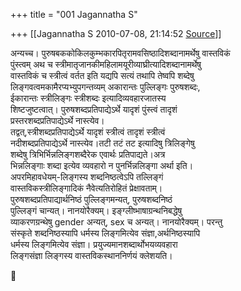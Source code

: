 +++
title = "001 Jagannatha S"

+++
[[Jagannatha S	2010-07-08, 21:14:52 [Source](https://groups.google.com/g/bvparishat/c/iHpk4yXAwKc)]]



अन्यच्च। पुरुषबककोकिलकुम्भकारपितृरामवसिष्ठादिशब्दानामर्थेषु वास्तविकं  
पुंस्त्वम् अथ च स्त्रीमातृजानकीमहिलामयूरीव्याघ्रीत्यादिशब्दानामर्थेषु  
वास्तविकं च स्त्रीत्वं वर्तत इति यद्यपि सत्यं तथापि तेष्वपि शब्देषु  
लिङ्गवत्वमकामैरप्यभ्युपगन्तव्यम् अकारान्तः पुल्लिङ्गः पुरुषशब्दः,  
ईकारान्तः स्त्रीलिङ्गः स्त्रीशब्दः इत्यादिव्यवहारजातस्य  
शिष्टजुष्टत्वात्। पुरुषशब्दप्रतिपाद्येऽर्थे यादृशं पुंस्त्वं तादृशं  
प्रस्तरशब्दप्रतिपाद्येऽर्थे नास्त्येव।  
तद्वत्,स्त्रीशब्दप्रतिपाद्येऽर्थे यादृशं स्त्रीत्वं तादृशं स्त्रीत्वं  
नदीशब्दप्रतिपाद्येऽर्थे नास्त्येव।तटी तटं तट इत्यादिषु त्रिलिङ्गेषु  
शब्देषु त्रिभिर्भिन्नलिङ्गशब्दैरेक एवार्थः प्रतिपाद्यते।अत्र  
भिन्नलिङ्गाः शब्दा इत्येव व्यवहारो न पुनर्भिन्नलिङ्गा अर्था इति।  
अपरमिहावधेयम्-लिङ्गस्य शब्दनिष्ठत्वेऽपि तल्लिङ्गं  
वास्तविकस्त्रीलिङ्गादिकं नैवेत्यतिरोहितं प्रेक्षावताम्।  
पुरुषशब्दप्रतिपाद्यार्थनिष्ठं पुल्लिङ्गमन्यत्, पुरुषशब्दनिष्ठं  
पुल्लिङ्गं चान्यत्। नानयोरैक्यम्। इङ्ग्लीष्भाषाग्रन्थनिबद्धेषु  
व्याकरणग्रन्थेषु gender अन्यत्, sex च अन्यत्। नानयोरैक्यम्। परन्तु  
संस्कृते शब्दनिष्ठस्यापि धर्मस्य लिङ्गमित्येव संज्ञा,अर्थनिष्ठस्यापि  
धर्मस्य लिङ्गमित्येव संज्ञा। प्रयुज्यमानशब्दार्थोभयव्यवहारा  
लिङ्गसंज्ञा लिङ्गस्य वास्तविकस्थाननिर्णयं क्लेशयति।



